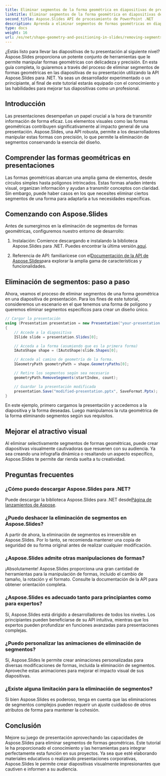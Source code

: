 ```yaml
---
title: Eliminar segmentos de la forma geométrica en diapositivas de presentación
linktitle: Eliminar segmentos de la forma geométrica en diapositivas de presentación
second_title: Aspose.Slides API de procesamiento de PowerPoint .NET
description: Aprenda a eliminar segmentos de formas geométricas en diapositivas de presentación utilizando la API Aspose.Slides para .NET. Guía paso a paso con código fuente. Mejore sus diapositivas con precisión.
type: docs
weight: 16
url: /es/net/shape-geometry-and-positioning-in-slides/removing-segments-geometry-shape/
---
```


¿Estás listo para llevar las diapositivas de tu presentación al siguiente nivel? Aspose.Slides proporciona un potente conjunto de herramientas que le permite manipular formas geométricas con delicadeza y precisión. En esta guía completa, lo guiaremos a través del proceso de eliminar segmentos de formas geométricas en las diapositivas de su presentación utilizando la API Aspose.Slides para .NET. Ya seas un desarrollador experimentado o un principiante, al final de este tutorial estarás equipado con el conocimiento y las habilidades para mejorar tus diapositivas como un profesional.

## Introducción

Las presentaciones desempeñan un papel crucial a la hora de transmitir información de forma eficaz. Los elementos visuales como las formas geométricas contribuyen significativamente al impacto general de una presentación. Aspose.Slides, una API robusta, permite a los desarrolladores manipular estas formas con precisión, lo que permite la eliminación de segmentos conservando la esencia del diseño.

## Comprender las formas geométricas en presentaciones

Las formas geométricas abarcan una amplia gama de elementos, desde círculos simples hasta polígonos intrincados. Estas formas añaden interés visual, organizan información y ayudan a transmitir conceptos con claridad. Sin embargo, puede haber casos en los que necesites eliminar ciertos segmentos de una forma para adaptarla a tus necesidades específicas.

## Comenzando con Aspose.Slides

Antes de sumergirnos en la eliminación de segmentos de formas geométricas, configuremos nuestro entorno de desarrollo:

1.  Instalación: Comience descargando e instalando la biblioteca Aspose.Slides para .NET. Puedes encontrar la última versión.[aquí](https://releases.aspose.com/slides/net/).

2.  Referencia de API: familiarícese con el[Documentación de la API de Aspose.Slides](https://reference.aspose.com/slides/net/)para explorar la amplia gama de características y funcionalidades.

## Eliminación de segmentos: paso a paso

Ahora, veamos el proceso de eliminar segmentos de una forma geométrica en una diapositiva de presentación. Para los fines de este tutorial, consideremos un escenario en el que tenemos una forma de polígono y queremos eliminar segmentos específicos para crear un diseño único.

```csharp
// Cargar la presentación
using (Presentation presentation = new Presentation("your-presentation.pptx"))
{
    // Accede a la diapositiva
    ISlide slide = presentation.Slides[0];

    // Acceda a la forma (asumiendo que es la primera forma)
    IAutoShape shape = (IAutoShape)slide.Shapes[0];

    // Accede al camino de geometría de la forma.
    IGeometryPath geometryPath = shape.GeometryPaths[0];

    // Retire los segmentos según sea necesario
    geometryPath.RemoveSegments(startIndex, count);

    // Guardar la presentación modificada
    presentation.Save("modified-presentation.pptx", SaveFormat.Pptx);
}
```

En este ejemplo, primero cargamos la presentación y accedemos a la diapositiva y la forma deseadas. Luego manipulamos la ruta geométrica de la forma eliminando segmentos según sus requisitos.

## Mejorar el atractivo visual

Al eliminar selectivamente segmentos de formas geométricas, puede crear diapositivas visualmente cautivadoras que resuenen con su audiencia. Ya sea creando una infografía dinámica o resaltando un aspecto específico, Aspose.Slides te permite dar rienda suelta a tu creatividad.

## Preguntas frecuentes

### ¿Cómo puedo descargar Aspose.Slides para .NET?

Puede descargar la biblioteca Aspose.Slides para .NET desde[Página de lanzamientos de Aspose](https://releases.aspose.com/slides/net/). 

### ¿Puedo deshacer la eliminación de segmentos en Aspose.Slides?

A partir de ahora, la eliminación de segmentos es irreversible en Aspose.Slides. Por lo tanto, se recomienda mantener una copia de seguridad de su forma original antes de realizar cualquier modificación.

### ¿Aspose.Slides admite otras manipulaciones de formas?

¡Absolutamente! Aspose.Slides proporciona una gran cantidad de herramientas para la manipulación de formas, incluido el cambio de tamaño, la rotación y el formato. Consulte la documentación de la API para obtener orientación completa.

### ¿Aspose.Slides es adecuado tanto para principiantes como para expertos?

Sí, Aspose.Slides está dirigido a desarrolladores de todos los niveles. Los principiantes pueden beneficiarse de su API intuitiva, mientras que los expertos pueden profundizar en funciones avanzadas para presentaciones complejas.

### ¿Puedo personalizar las animaciones de eliminación de segmentos?

Sí, Aspose.Slides le permite crear animaciones personalizadas para diversas modificaciones de formas, incluida la eliminación de segmentos. Aproveche estas animaciones para mejorar el impacto visual de sus diapositivas.

### ¿Existe alguna limitación para la eliminación de segmentos?

Si bien Aspose.Slides es poderoso, tenga en cuenta que las eliminaciones de segmentos complejos pueden requerir un ajuste cuidadoso de otros atributos de forma para mantener la cohesión.

## Conclusión

Mejore su juego de presentación aprovechando las capacidades de Aspose.Slides para eliminar segmentos de formas geométricas. Este tutorial le ha proporcionado el conocimiento y las herramientas para integrar perfectamente esta función en sus proyectos. Ya sea que esté elaborando materiales educativos o realizando presentaciones corporativas, Aspose.Slides le permite crear diapositivas visualmente impresionantes que cautiven e informen a su audiencia.